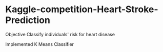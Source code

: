 # Kaggle-competition-Heart-Stroke-Prediction
Objective Classify individuals' risk for heart disease

Implemented K Means Classifier 
